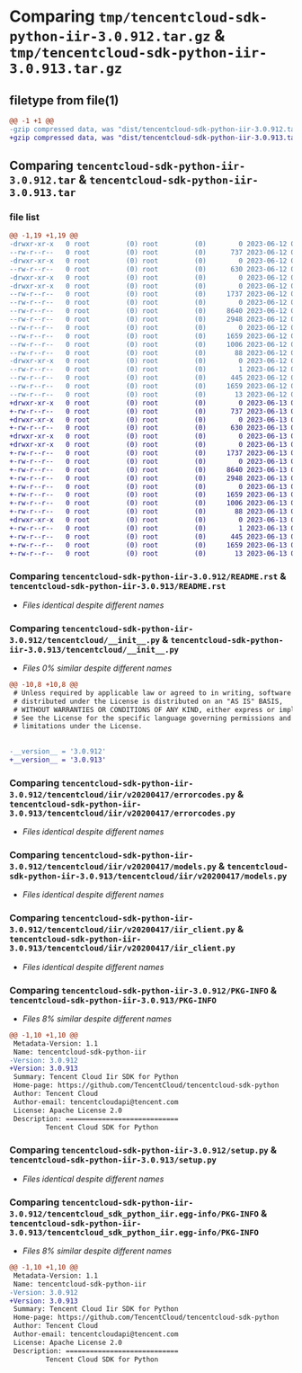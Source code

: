 # Comparing `tmp/tencentcloud-sdk-python-iir-3.0.912.tar.gz` & `tmp/tencentcloud-sdk-python-iir-3.0.913.tar.gz`

## filetype from file(1)

```diff
@@ -1 +1 @@
-gzip compressed data, was "dist/tencentcloud-sdk-python-iir-3.0.912.tar", last modified: Mon Jun 12 03:05:37 2023, max compression
+gzip compressed data, was "dist/tencentcloud-sdk-python-iir-3.0.913.tar", last modified: Tue Jun 13 02:13:10 2023, max compression
```

## Comparing `tencentcloud-sdk-python-iir-3.0.912.tar` & `tencentcloud-sdk-python-iir-3.0.913.tar`

### file list

```diff
@@ -1,19 +1,19 @@
-drwxr-xr-x   0 root         (0) root         (0)        0 2023-06-12 03:05:37.000000 tencentcloud-sdk-python-iir-3.0.912/
--rw-r--r--   0 root         (0) root         (0)      737 2023-06-12 03:05:37.000000 tencentcloud-sdk-python-iir-3.0.912/README.rst
-drwxr-xr-x   0 root         (0) root         (0)        0 2023-06-12 03:05:37.000000 tencentcloud-sdk-python-iir-3.0.912/tencentcloud/
--rw-r--r--   0 root         (0) root         (0)      630 2023-06-12 03:05:37.000000 tencentcloud-sdk-python-iir-3.0.912/tencentcloud/__init__.py
-drwxr-xr-x   0 root         (0) root         (0)        0 2023-06-12 03:05:37.000000 tencentcloud-sdk-python-iir-3.0.912/tencentcloud/iir/
-drwxr-xr-x   0 root         (0) root         (0)        0 2023-06-12 03:05:37.000000 tencentcloud-sdk-python-iir-3.0.912/tencentcloud/iir/v20200417/
--rw-r--r--   0 root         (0) root         (0)     1737 2023-06-12 03:05:37.000000 tencentcloud-sdk-python-iir-3.0.912/tencentcloud/iir/v20200417/errorcodes.py
--rw-r--r--   0 root         (0) root         (0)        0 2023-06-12 03:05:37.000000 tencentcloud-sdk-python-iir-3.0.912/tencentcloud/iir/v20200417/__init__.py
--rw-r--r--   0 root         (0) root         (0)     8640 2023-06-12 03:05:37.000000 tencentcloud-sdk-python-iir-3.0.912/tencentcloud/iir/v20200417/models.py
--rw-r--r--   0 root         (0) root         (0)     2948 2023-06-12 03:05:37.000000 tencentcloud-sdk-python-iir-3.0.912/tencentcloud/iir/v20200417/iir_client.py
--rw-r--r--   0 root         (0) root         (0)        0 2023-06-12 03:05:37.000000 tencentcloud-sdk-python-iir-3.0.912/tencentcloud/iir/__init__.py
--rw-r--r--   0 root         (0) root         (0)     1659 2023-06-12 03:05:37.000000 tencentcloud-sdk-python-iir-3.0.912/PKG-INFO
--rw-r--r--   0 root         (0) root         (0)     1006 2023-06-12 03:05:37.000000 tencentcloud-sdk-python-iir-3.0.912/setup.py
--rw-r--r--   0 root         (0) root         (0)       88 2023-06-12 03:05:37.000000 tencentcloud-sdk-python-iir-3.0.912/setup.cfg
-drwxr-xr-x   0 root         (0) root         (0)        0 2023-06-12 03:05:37.000000 tencentcloud-sdk-python-iir-3.0.912/tencentcloud_sdk_python_iir.egg-info/
--rw-r--r--   0 root         (0) root         (0)        1 2023-06-12 03:05:37.000000 tencentcloud-sdk-python-iir-3.0.912/tencentcloud_sdk_python_iir.egg-info/dependency_links.txt
--rw-r--r--   0 root         (0) root         (0)      445 2023-06-12 03:05:37.000000 tencentcloud-sdk-python-iir-3.0.912/tencentcloud_sdk_python_iir.egg-info/SOURCES.txt
--rw-r--r--   0 root         (0) root         (0)     1659 2023-06-12 03:05:37.000000 tencentcloud-sdk-python-iir-3.0.912/tencentcloud_sdk_python_iir.egg-info/PKG-INFO
--rw-r--r--   0 root         (0) root         (0)       13 2023-06-12 03:05:37.000000 tencentcloud-sdk-python-iir-3.0.912/tencentcloud_sdk_python_iir.egg-info/top_level.txt
+drwxr-xr-x   0 root         (0) root         (0)        0 2023-06-13 02:13:10.000000 tencentcloud-sdk-python-iir-3.0.913/
+-rw-r--r--   0 root         (0) root         (0)      737 2023-06-13 02:13:10.000000 tencentcloud-sdk-python-iir-3.0.913/README.rst
+drwxr-xr-x   0 root         (0) root         (0)        0 2023-06-13 02:13:10.000000 tencentcloud-sdk-python-iir-3.0.913/tencentcloud/
+-rw-r--r--   0 root         (0) root         (0)      630 2023-06-13 02:13:10.000000 tencentcloud-sdk-python-iir-3.0.913/tencentcloud/__init__.py
+drwxr-xr-x   0 root         (0) root         (0)        0 2023-06-13 02:13:10.000000 tencentcloud-sdk-python-iir-3.0.913/tencentcloud/iir/
+drwxr-xr-x   0 root         (0) root         (0)        0 2023-06-13 02:13:10.000000 tencentcloud-sdk-python-iir-3.0.913/tencentcloud/iir/v20200417/
+-rw-r--r--   0 root         (0) root         (0)     1737 2023-06-13 02:13:10.000000 tencentcloud-sdk-python-iir-3.0.913/tencentcloud/iir/v20200417/errorcodes.py
+-rw-r--r--   0 root         (0) root         (0)        0 2023-06-13 02:13:10.000000 tencentcloud-sdk-python-iir-3.0.913/tencentcloud/iir/v20200417/__init__.py
+-rw-r--r--   0 root         (0) root         (0)     8640 2023-06-13 02:13:10.000000 tencentcloud-sdk-python-iir-3.0.913/tencentcloud/iir/v20200417/models.py
+-rw-r--r--   0 root         (0) root         (0)     2948 2023-06-13 02:13:10.000000 tencentcloud-sdk-python-iir-3.0.913/tencentcloud/iir/v20200417/iir_client.py
+-rw-r--r--   0 root         (0) root         (0)        0 2023-06-13 02:13:10.000000 tencentcloud-sdk-python-iir-3.0.913/tencentcloud/iir/__init__.py
+-rw-r--r--   0 root         (0) root         (0)     1659 2023-06-13 02:13:10.000000 tencentcloud-sdk-python-iir-3.0.913/PKG-INFO
+-rw-r--r--   0 root         (0) root         (0)     1006 2023-06-13 02:13:10.000000 tencentcloud-sdk-python-iir-3.0.913/setup.py
+-rw-r--r--   0 root         (0) root         (0)       88 2023-06-13 02:13:10.000000 tencentcloud-sdk-python-iir-3.0.913/setup.cfg
+drwxr-xr-x   0 root         (0) root         (0)        0 2023-06-13 02:13:10.000000 tencentcloud-sdk-python-iir-3.0.913/tencentcloud_sdk_python_iir.egg-info/
+-rw-r--r--   0 root         (0) root         (0)        1 2023-06-13 02:13:10.000000 tencentcloud-sdk-python-iir-3.0.913/tencentcloud_sdk_python_iir.egg-info/dependency_links.txt
+-rw-r--r--   0 root         (0) root         (0)      445 2023-06-13 02:13:10.000000 tencentcloud-sdk-python-iir-3.0.913/tencentcloud_sdk_python_iir.egg-info/SOURCES.txt
+-rw-r--r--   0 root         (0) root         (0)     1659 2023-06-13 02:13:10.000000 tencentcloud-sdk-python-iir-3.0.913/tencentcloud_sdk_python_iir.egg-info/PKG-INFO
+-rw-r--r--   0 root         (0) root         (0)       13 2023-06-13 02:13:10.000000 tencentcloud-sdk-python-iir-3.0.913/tencentcloud_sdk_python_iir.egg-info/top_level.txt
```

### Comparing `tencentcloud-sdk-python-iir-3.0.912/README.rst` & `tencentcloud-sdk-python-iir-3.0.913/README.rst`

 * *Files identical despite different names*

### Comparing `tencentcloud-sdk-python-iir-3.0.912/tencentcloud/__init__.py` & `tencentcloud-sdk-python-iir-3.0.913/tencentcloud/__init__.py`

 * *Files 0% similar despite different names*

```diff
@@ -10,8 +10,8 @@
 # Unless required by applicable law or agreed to in writing, software
 # distributed under the License is distributed on an "AS IS" BASIS,
 # WITHOUT WARRANTIES OR CONDITIONS OF ANY KIND, either express or implied.
 # See the License for the specific language governing permissions and
 # limitations under the License.
 
 
-__version__ = '3.0.912'
+__version__ = '3.0.913'
```

### Comparing `tencentcloud-sdk-python-iir-3.0.912/tencentcloud/iir/v20200417/errorcodes.py` & `tencentcloud-sdk-python-iir-3.0.913/tencentcloud/iir/v20200417/errorcodes.py`

 * *Files identical despite different names*

### Comparing `tencentcloud-sdk-python-iir-3.0.912/tencentcloud/iir/v20200417/models.py` & `tencentcloud-sdk-python-iir-3.0.913/tencentcloud/iir/v20200417/models.py`

 * *Files identical despite different names*

### Comparing `tencentcloud-sdk-python-iir-3.0.912/tencentcloud/iir/v20200417/iir_client.py` & `tencentcloud-sdk-python-iir-3.0.913/tencentcloud/iir/v20200417/iir_client.py`

 * *Files identical despite different names*

### Comparing `tencentcloud-sdk-python-iir-3.0.912/PKG-INFO` & `tencentcloud-sdk-python-iir-3.0.913/PKG-INFO`

 * *Files 8% similar despite different names*

```diff
@@ -1,10 +1,10 @@
 Metadata-Version: 1.1
 Name: tencentcloud-sdk-python-iir
-Version: 3.0.912
+Version: 3.0.913
 Summary: Tencent Cloud Iir SDK for Python
 Home-page: https://github.com/TencentCloud/tencentcloud-sdk-python
 Author: Tencent Cloud
 Author-email: tencentcloudapi@tencent.com
 License: Apache License 2.0
 Description: ============================
         Tencent Cloud SDK for Python
```

### Comparing `tencentcloud-sdk-python-iir-3.0.912/setup.py` & `tencentcloud-sdk-python-iir-3.0.913/setup.py`

 * *Files identical despite different names*

### Comparing `tencentcloud-sdk-python-iir-3.0.912/tencentcloud_sdk_python_iir.egg-info/PKG-INFO` & `tencentcloud-sdk-python-iir-3.0.913/tencentcloud_sdk_python_iir.egg-info/PKG-INFO`

 * *Files 8% similar despite different names*

```diff
@@ -1,10 +1,10 @@
 Metadata-Version: 1.1
 Name: tencentcloud-sdk-python-iir
-Version: 3.0.912
+Version: 3.0.913
 Summary: Tencent Cloud Iir SDK for Python
 Home-page: https://github.com/TencentCloud/tencentcloud-sdk-python
 Author: Tencent Cloud
 Author-email: tencentcloudapi@tencent.com
 License: Apache License 2.0
 Description: ============================
         Tencent Cloud SDK for Python
```


